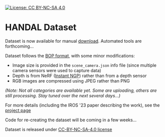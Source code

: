 [![License: CC BY-NC-SA 4.0](https://img.shields.io/badge/License-CC_BY--NC--SA_4.0-lightgrey.svg)](https://creativecommons.org/licenses/by-nc-sa/4.0/)

# HANDAL Dataset

Dataset is now available for manual [download](https://drive.google.com/drive/folders/1ANTZAXDbZbszyxa7ZO9_DcFHe8tbdCIN?usp=drive_link).  Automated tools are forthcoming...

Dataset follows the [BOP format](https://github.com/thodan/bop_toolkit/blob/master/docs/bop_datasets_format.md), with some minor modifications:
- Image size is provided in the `scene_camera.json` info file (since multiple camera sensors were used to capture data)
- Depth is from NeRF ([Instant NGP](https://github.com/NVlabs/instant-ngp)) rather than from a depth sensor
- RGB images are compressed using JPEG rather than PNG

*(Note:  Not all categories are available yet.  Some are uploading, others are still processing.  Stay tuned over the next several days...)*

For more details (including the IROS '23 paper describing the work), see the [project page](https://nvlabs.github.io/HANDAL)

Code for re-creating the dataset will be coming in a few weeks...

Dataset is released under [CC-BY-NC-SA-4.0 license](https://creativecommons.org/licenses/by-nc-sa/4.0/)

